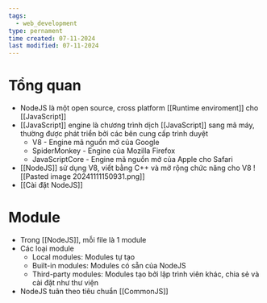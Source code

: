 ```yaml
---
tags:
  - web_development
type: pernament
time created: 07-11-2024
last modified: 07-11-2024
---
```

# Tổng quan
- NodeJS là một open source, cross platform [[Runtime enviroment]] cho [[JavaScript]]
- [[JavaScript]] engine là chương trình dịch [[JavaScript]] sang mã máy, thường được phát triển bởi các bên cung cấp trình duyệt
	- V8 - Engine mã nguồn mở của Google
	- SpiderMonkey - Engine của Mozilla Firefox
	- JavaScriptCore - Engine mã nguồn mở của Apple cho Safari
- [[NodeJS]] sử dụng V8, viết bằng C++ và mở rộng chức năng cho V8
![[Pasted image 20241111150931.png]]
- [[Cài đặt NodeJS]]
# Module
- Trong [[NodeJS]], mỗi file là 1 module
- Các loại module
	- Local modules: Modules tự tạo
	- Built-in modules: Modules có sẵn của NodeJS
	- Third-party modules: Modules tạo bởi lập trình viên khác, chia sẻ và cài đặt như thư viện
- NodeJS tuân theo tiêu chuẩn [[CommonJS]]
